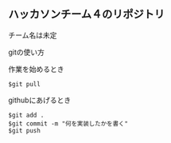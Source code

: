 ## ハッカソンチーム４のリポジトリ

チーム名は未定

gitの使い方

作業を始めるとき
```
$git pull
```

githubにあげるとき
```
$git add .
$git commit -m "何を実装したかを書く"
$git push
```
